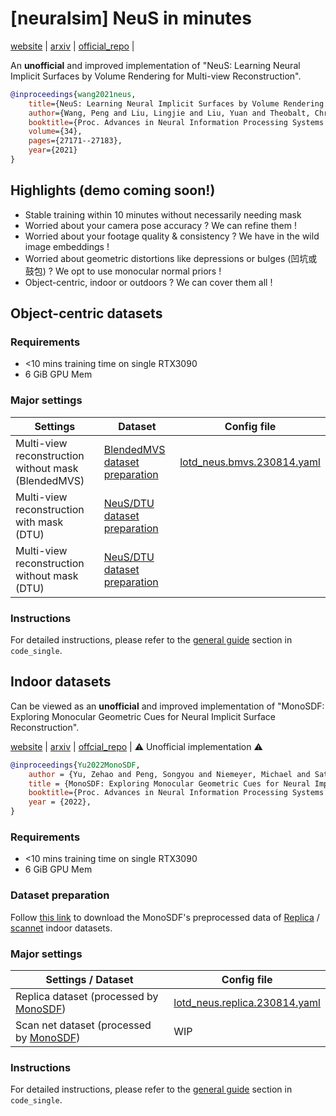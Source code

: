 # [neuralsim] NeuS in minutes

[website](https://lingjie0206.github.io/papers/NeuS/) | [arxiv](https://arxiv.org/abs/2106.10689) | [official_repo](https://github.com/Totoro97/NeuS) | 

An **unofficial** and improved implementation of "NeuS: Learning Neural Implicit Surfaces by Volume Rendering for Multi-view Reconstruction".

```bibtex
@inproceedings{wang2021neus,
	title={NeuS: Learning Neural Implicit Surfaces by Volume Rendering for Multi-view Reconstruction},
	author={Wang, Peng and Liu, Lingjie and Liu, Yuan and Theobalt, Christian and Komura, Taku and Wang, Wenping},
	booktitle={Proc. Advances in Neural Information Processing Systems (NeurIPS)},
	volume={34},
	pages={27171--27183},
	year={2021}
}
```

## Highlights (demo coming soon!)

- Stable training within 10 minutes without necessarily needing mask
- Worried about your camera pose accuracy ? We can refine them !
- Worried about your footage quality & consistency ? We have in the wild image embeddings !
- Worried about geometric distortions like depressions or bulges (凹坑或鼓包) ? We opt to use monocular normal priors !
- Object-centric, indoor or outdoors ? We can cover them all !

## Object-centric datasets

### Requirements

- <10 mins training time on single RTX3090
- 6 GiB GPU Mem

### Major settings

| Settings                                            | Dataset                                                      | Config file                                                  |
| --------------------------------------------------- | ------------------------------------------------------------ | ------------------------------------------------------------ |
| Multi-view reconstruction without mask (BlendedMVS) | [BlendedMVS dataset preparation](../../dataio/bmvs/README.md) | [lotd_neus.bmvs.230814.yaml](../../code_single/configs/object_centric/lotd_neus.bmvs.230814.yaml) |
| Multi-view reconstruction with mask (DTU)           | [NeuS/DTU dataset preparation](../../dataio/dtu/README.md)   |                                                              |
| Multi-view reconstruction without mask (DTU)        | [NeuS/DTU dataset preparation](../../dataio/dtu/README.md)   |                                                              |

### Instructions

For detailed instructions, please refer to the [general guide](../../code_single/README.md#general-usage) section in `code_single`.

## Indoor datasets

Can be viewed as an **unofficial** and improved implementation of "MonoSDF: Exploring Monocular Geometric Cues for Neural Implicit Surface Reconstruction".

[website](https://niujinshuchong.github.io/monosdf/) | [arxiv](https://arxiv.org/abs/2206.00665) | [offcial_repo](https://github.com/autonomousvision/monosdf) | :warning: Unofficial implementation :warning:

```bibtex
@inproceedings{Yu2022MonoSDF,
	author = {Yu, Zehao and Peng, Songyou and Niemeyer, Michael and Sattler, Torsten and Geiger, Andreas}, 
	title = {MonoSDF: Exploring Monocular Geometric Cues for Neural Implicit Surface Reconstruction}, 
	booktitle={Proc. Advances in Neural Information Processing Systems (NeurIPS)}, 
	year = {2022}, 
}
```

### Requirements

- <10 mins training time on single RTX3090
- 6 GiB GPU Mem

### Dataset preparation

Follow [this link](https://github.com/autonomousvision/monosdf#dataset) to download the MonoSDF's preprocessed data of [Replica](https://github.com/facebookresearch/Replica-Dataset) / [scannet](http://www.scan-net.org/) indoor datasets. 

### Major settings

| Settings / Dataset                                           | Config file                                                  |
| ------------------------------------------------------------ | ------------------------------------------------------------ |
| Replica dataset (processed by [MonoSDF](https://github.com/autonomousvision/monosdf)) | [lotd_neus.replica.230814.yaml](../../code_single/configs/indoor/lotd_neus.replica.230814.yaml) |
| Scan net dataset (processed by [MonoSDF](https://github.com/autonomousvision/monosdf)) | WIP                                                          |

### Instructions

For detailed instructions, please refer to the [general guide](../../code_single/README.md#general-usage) section in `code_single`.

